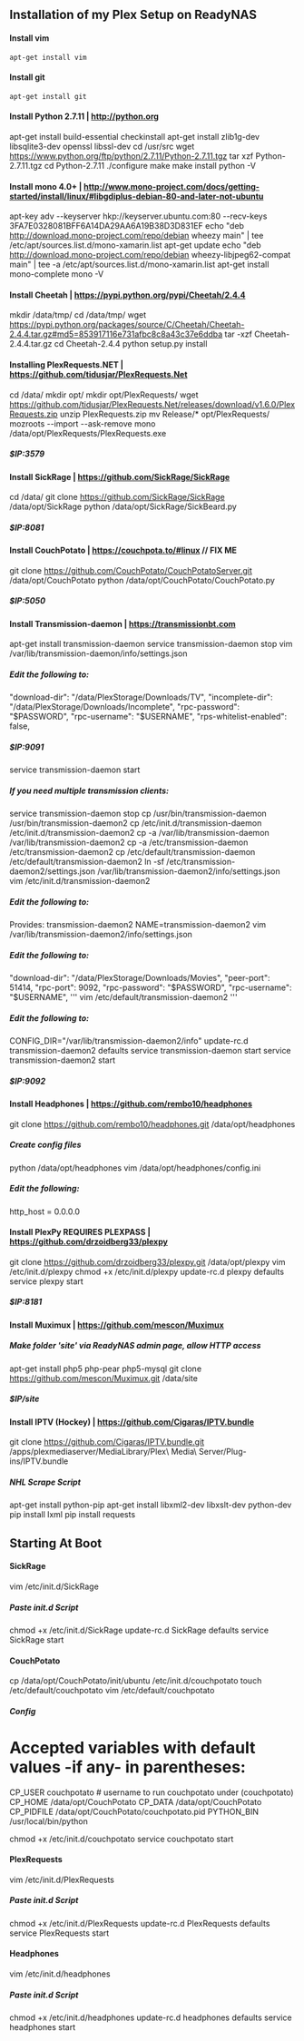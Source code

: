 ## Installation of my Plex Setup on ReadyNAS 


#### Install vim
```
apt-get install vim
```
#### Install git
```
apt-get install git
```
#### Install Python 2.7.11 | http://python.org
apt-get install build-essential checkinstall
apt-get install zlib1g-dev libsqlite3-dev openssl libssl-dev
cd /usr/src
wget https://www.python.org/ftp/python/2.7.11/Python-2.7.11.tgz
tar xzf Python-2.7.11.tgz
cd Python-2.7.11
./configure
make
make install
python -V

#### Install mono 4.0+ | http://www.mono-project.com/docs/getting-started/install/linux/#libgdiplus-debian-80-and-later-not-ubuntu
apt-key adv --keyserver hkp://keyserver.ubuntu.com:80 --recv-keys 3FA7E0328081BFF6A14DA29AA6A19B38D3D831EF
echo "deb http://download.mono-project.com/repo/debian wheezy main" | tee /etc/apt/sources.list.d/mono-xamarin.list
apt-get update
echo "deb http://download.mono-project.com/repo/debian wheezy-libjpeg62-compat main" | tee -a /etc/apt/sources.list.d/mono-xamarin.list
apt-get install mono-complete
mono -V

#### Install Cheetah | https://pypi.python.org/pypi/Cheetah/2.4.4
mkdir /data/tmp/
cd /data/tmp/
wget https://pypi.python.org/packages/source/C/Cheetah/Cheetah-2.4.4.tar.gz#md5=853917116e731afbc8c8a43c37e6ddba
tar -xzf Cheetah-2.4.4.tar.gz
cd Cheetah-2.4.4
python setup.py install

#### Installing PlexRequests.NET | https://github.com/tidusjar/PlexRequests.Net
cd /data/
mkdir opt/
mkdir opt/PlexRequests/
wget https://github.com/tidusjar/PlexRequests.Net/releases/download/v1.6.0/PlexRequests.zip
unzip PlexRequests.zip
mv Release/* opt/PlexRequests/
mozroots --import --ask-remove 
mono /data/opt/PlexRequests/PlexRequests.exe
##### $IP:3579

#### Install SickRage | https://github.com/SickRage/SickRage
cd /data/
git clone https://github.com/SickRage/SickRage /data/opt/SickRage
python /data/opt/SickRage/SickBeard.py
##### $IP:8081

#### Install CouchPotato | https://couchpota.to/#linux // FIX ME
git clone https://github.com/CouchPotato/CouchPotatoServer.git /data/opt/CouchPotato
python /data/opt/CouchPotato/CouchPotato.py
##### $IP:5050

#### Install Transmission-daemon | https://transmissionbt.com
apt-get install transmission-daemon
service transmission-daemon stop
vim /var/lib/transmission-daemon/info/settings.json
##### Edit the following to:
"download-dir": "/data/PlexStorage/Downloads/TV",
"incomplete-dir": "/data/PlexStorage/Downloads/Incomplete",
"rpc-password": "$PASSWORD",
"rpc-username": "$USERNAME",
"rps-whitelist-enabled": false,
##### $IP:9091
service transmission-daemon start

##### If you need multiple transmission clients:
service transmission-daemon stop
cp /usr/bin/transmission-daemon /usr/bin/transmission-daemon2 
cp /etc/init.d/transmission-daemon /etc/init.d/transmission-daemon2 
cp -a /var/lib/transmission-daemon /var/lib/transmission-daemon2 
cp -a /etc/transmission-daemon /etc/transmission-daemon2 
cp /etc/default/transmission-daemon /etc/default/transmission-daemon2
ln -sf /etc/transmission-daemon2/settings.json /var/lib/transmission-daemon2/info/settings.json
vim /etc/init.d/transmission-daemon2
##### Edit the following to:
Provides:	transmission-daemon2
NAME=transmission-daemon2
vim /var/lib/transmission-daemon2/info/settings.json
##### Edit the following to:
"download-dir": "/data/PlexStorage/Downloads/Movies",
"peer-port": 51414,
"rpc-port": 9092,
"rpc-password": "$PASSWORD",
"rpc-username": "$USERNAME",
'''
vim /etc/default/transmission-daemon2
'''
##### Edit the following to:
CONFIG_DIR="/var/lib/transmission-daemon2/info"
update-rc.d transmission-daemon2 defaults
service transmission-daemon start
service transmission-daemon2 start
##### $IP:9092

#### Install Headphones | https://github.com/rembo10/headphones
git clone https://github.com/rembo10/headphones.git /data/opt/headphones
##### Create config files
python /data/opt/headphones
vim /data/opt/headphones/config.ini
##### Edit the following:
http_host = 0.0.0.0	

#### Install PlexPy REQUIRES PLEXPASS | https://github.com/drzoidberg33/plexpy
git clone https://github.com/drzoidberg33/plexpy.git /data/opt/plexpy
vim /etc/init.d/plexpy
chmod +x /etc/init.d/plexpy
update-rc.d plexpy defaults
service plexpy start
##### $IP:8181

#### Install Muximux | https://github.com/mescon/Muximux
##### Make folder 'site' via ReadyNAS admin page, allow HTTP access
apt-get install php5 php-pear php5-mysql
git clone https://github.com/mescon/Muximux.git /data/site
##### $IP/site 

#### Install IPTV (Hockey) | https://github.com/Cigaras/IPTV.bundle
git clone https://github.com/Cigaras/IPTV.bundle.git /apps/plexmediaserver/MediaLibrary/Plex\ Media\ Server/Plug-ins/IPTV.bundle

##### NHL Scrape Script
apt-get install python-pip
apt-get install libxml2-dev libxslt-dev python-dev
pip install lxml
pip install requests



## Starting At Boot

#### SickRage
vim /etc/init.d/SickRage
##### Paste init.d Script
chmod +x /etc/init.d/SickRage
update-rc.d SickRage defaults
service SickRage start

#### CouchPotato
cp /data/opt/CouchPotato/init/ubuntu /etc/init.d/couchpotato
touch /etc/default/couchpotato
vim /etc/default/couchpotato
##### Config
# Accepted variables with default values -if any- in parentheses:
CP_USER       couchpotato # username to run couchpotato under (couchpotato)
CP_HOME       /data/opt/CouchPotato
CP_DATA       /data/opt/CouchPotato
CP_PIDFILE    /data/opt/CouchPotato/couchpotato.pid
PYTHON_BIN    /usr/local/bin/python

chmod +x /etc/init.d/couchpotato
service couchpotato start

#### PlexRequests
vim /etc/init.d/PlexRequests
##### Paste init.d Script
chmod +x /etc/init.d/PlexRequests
update-rc.d PlexRequests defaults
service PlexRequests start

#### Headphones
vim /etc/init.d/headphones
##### Paste init.d Script
chmod +x /etc/init.d/headphones
update-rc.d headphones defaults
service headphones start